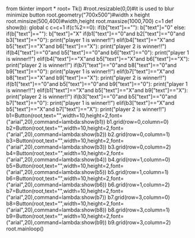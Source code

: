 from tkinter import *
root= Tk() 
#root.resizable(0,0)#it is used to blur minimize button
root.geometry("700x500")#width x height
root.minsize(500,400)#width,height
root.maxsize(1000,700)
c=1
def show(b):
 global c
 c=c+1
 if(c%2==0):
 if(b["text"]==""):
 b["text"]="0"
 else:
 if(b["text"]==""):
 b["text"]="X" 
 if(b1["text"]=="0"and b2["text"]=="0"and b3["text"]=="0"):
 print("player 1 is winner!!")
 elif(b4["text"]=="X"and b5["text"]=="X"and b6["text"]=="X"):
 print("player 2 is winner!!")
 if(b4["text"]=="0"and b5["text"]=="0"and b6["text"]=="0"):
 print("player 1 is winner!!")
 elif(b4["text"]=="X"and b5["text"]=="X"and b6["text"]=="X"):
 print("player 2 is winner!!")
 if(b7["text"]=="0"and b8["text"]=="0"and b9["text"]=="0"):
 print("player 1 is winner!!")
 elif(b7["text"]=="X"and b8["text"]=="X"and b9["text"]=="X"):
 print("player 2 is winner!!") 
 if(b1["text"]=="0"and b5["text"]=="0"and b9["text"]=="0"):
 print("player 1 is winner!!")
 elif(b1["text"]=="X"and b5["text"]=="X"and b9["text"]=="X"):
 print("player 2 is winner!!")
 if(b3["text"]=="0"and b5["text"]=="0"and b7["text"]=="0"):
 print("player 1 is winner!!")
 elif(b3["text"]=="X"and b5["text"]=="X"and b7["text"]=="X"):
 print("player 2 is winner!!")
b1=Button(root,text="",width=10,height=2,font=("arial",20),command=lambda:show(b1))
b1.grid(row=0,column=0) 
b2=Button(root,text="",width=10,height=2,font=("arial",20),command=lambda:show(b2))
b2.grid(row=0,column=1) 
b3=Button(root,text="",width=10,height=2,font=("arial",20),command=lambda:show(b3))
b3.grid(row=0,column=2) 
b4=Button(root,text="",width=10,height=2,font=("arial",20),command=lambda:show(b4))
b4.grid(row=1,column=0) 
b5=Button(root,text="",width=10,height=2,font=("arial",20),command=lambda:show(b5))
b5.grid(row=1,column=1) 
b6=Button(root,text="",width=10,height=2,font=("arial",20),command=lambda:show(b6))
b6.grid(row=1,column=2) 
b7=Button(root,text="",width=10,height=2,font=("arial",20),command=lambda:show(b7))
b7.grid(row=3,column=0) 
b8=Button(root,text="",width=10,height=2,font=("arial",20),command=lambda:show(b8))
b8.grid(row=3,column=1) 
b9=Button(root,text="",width=10,height=2,font=("arial",20),command=lambda:show(b9))
b9.grid(row=3,column=2) 
root.mainloop()
